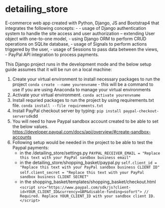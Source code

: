 # detailing_store
E-commerce web app created with Python, Django, JS and Bootstrap4 that integrates the following concepts:
    - 
    - usage of Django authentication system to handle the site access and user authorization – extending User object with one-to-one model,
    - using Django ORM to perform CRUD operations on SQLite database,
    - usage of Signals to perform actions triggered by the user,
    - usage of Sessions to pass data between the views,
    - PayPal API integration to process payments.

This Django project runs in the development mode and the below setup guide assumes that it will be run on a local machine:

1. Create your virtual environment to install necessary packages to run the project
    `conda create --name yourenvname` - this will be a command to use if you are using Anaconda to manage your virtual environments 
2. Activate your virtual environment. 
    `conda activate yourenvname`
3. Install requried packages to run the project by using requirements.txt file.
    `conda install --file requirements.txt`
4. Install PayPal checkout server by typing:
    `pip install paypal-checkout-serversdk`dd
5. You will need to have Paypal sandbox account created to be able to set the below values.
https://developer.paypal.com/docs/api/overview/#create-sandbox-accounts
6. Following setup would be needed in the project to be able to test the Paypal payments:
    - in the /detailing_store/settings.py
    `PAYPAL_RECEIVER_EMAIL = "Replace this text with your PayPal sandbox business email"`
    - in the detailing_store/shopping_basket/paypal.py
     `self.client_id = "Replace this text with your PayPal sandbox business CLIENT ID"`
     `self.client_secret = "Replace this text with your PayPal sandbox business CLIENT SECRET"`
    - in the shopping_basket/templates/shopping_basket/checkout.html
     `<script src="https://www.paypal.com/sdk/js?client-id=YOUR_CLIENT_ID&currency=GBP&disable-funding=sofort">
    // Required. Replace YOUR_CLIENT_ID with your sandbox client ID.
    </script>`
